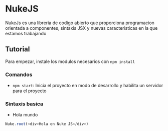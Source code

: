 # NukeJS
 NukeJs es una libreria de codigo abierto que proporciona programacion orientada a componentes, sintaxis JSX y nuevas caracteristicas en la que estamos trabajando

## Tutorial

Para empezar, instale los modulos necesarios con `npm install`

### Comandos

* `npm start`: Inicia el proyecto en modo de desarrollo y habilita un servidor para el proyecto

### Sintaxis basica

* Hola mundo

```js
Nuke.root(<div>Hola en Nuke JS</div>)
```

